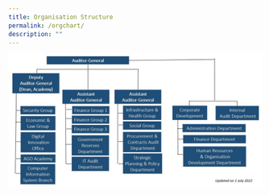 ```yaml
---
title: Organisation Structure
permalink: /orgchart/
description: ""
---
```

![](/images/Orgchartasat1Jul2022.jpg)